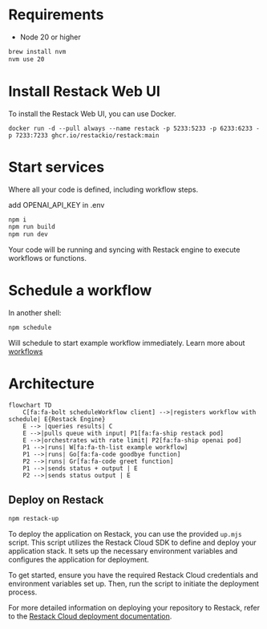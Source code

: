 # Requirements

- Node 20 or higher

```bash
brew install nvm
nvm use 20
```

# Install Restack Web UI 

To install the Restack Web UI, you can use Docker.
```
docker run -d --pull always --name restack -p 5233:5233 -p 6233:6233 -p 7233:7233 ghcr.io/restackio/restack:main
```

# Start services

Where all your code is defined, including workflow steps.

add OPENAI_API_KEY in .env

```bash
npm i
npm run build
npm run dev
```
Your code will be running and syncing with Restack engine to execute workflows or functions.

# Schedule a workflow

In another shell:

```bash
npm schedule
```

Will schedule to start example workflow immediately. Learn more about [workflows](https://docs.restack.io/features/workflows)

# Architecture

```mermaid
flowchart TD
    C[fa:fa-bolt scheduleWorkflow client] -->|registers workflow with schedule| E{Restack Engine}
    E --> |queries results| C
    E -->|pulls queue with input| P1[fa:fa-ship restack pod]
    E -->|orchestrates with rate limit| P2[fa:fa-ship openai pod]
    P1 -->|runs| W[fa:fa-th-list example workflow]
    P1 -->|runs| Go[fa:fa-code goodbye function]
    P2 -->|runs| Gr[fa:fa-code greet function]
    P1 -->|sends status + output | E
    P2 -->|sends status output | E
```

## Deploy on Restack

```bash
npm restack-up
```
To deploy the application on Restack, you can use the provided `up.mjs` script. This script utilizes the Restack Cloud SDK to define and deploy your application stack. It sets up the necessary environment variables and configures the application for deployment. 

To get started, ensure you have the required Restack Cloud credentials and environment variables set up. Then, run the script to initiate the deployment process. 

For more detailed information on deploying your repository to Restack, refer to the [Restack Cloud deployment documentation](https://docs.restack.io/restack-cloud/deployrepo).